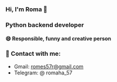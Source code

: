 ### Hi, I'm Roma 👋
### Python backend developer
#### 😄 Responsible, funny and creative person
### 💬 Contact with me:
- Gmail: romes57r@gmail.com  
- Telegram: @ romaha_57
